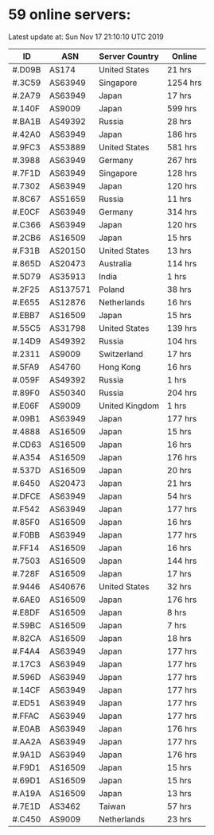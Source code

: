 # 59 online servers:

Latest update at: Sun Nov 17 21:10:10 UTC 2019

| ID | ASN | Server Country | Online |
| -- | --- | -------------- | ------ |
| #.D09B | AS174 | United States | 21 hrs |
| #.3C59 | AS63949 | Singapore | 1254 hrs |
| #.2A79 | AS63949 | Japan | 17 hrs |
| #.140F | AS9009 | Japan | 599 hrs |
| #.BA1B | AS49392 | Russia | 28 hrs |
| #.42A0 | AS63949 | Japan | 186 hrs |
| #.9FC3 | AS53889 | United States | 581 hrs |
| #.3988 | AS63949 | Germany | 267 hrs |
| #.7F1D | AS63949 | Singapore | 128 hrs |
| #.7302 | AS63949 | Japan | 120 hrs |
| #.8C67 | AS51659 | Russia | 11 hrs |
| #.E0CF | AS63949 | Germany | 314 hrs |
| #.C366 | AS63949 | Japan | 120 hrs |
| #.2CB6 | AS16509 | Japan | 15 hrs |
| #.F31B | AS20150 | United States | 13 hrs |
| #.865D | AS20473 | Australia | 114 hrs |
| #.5D79 | AS35913 | India | 1 hrs |
| #.2F25 | AS137571 | Poland | 38 hrs |
| #.E655 | AS12876 | Netherlands | 16 hrs |
| #.EBB7 | AS16509 | Japan | 15 hrs |
| #.55C5 | AS31798 | United States | 139 hrs |
| #.14D9 | AS49392 | Russia | 104 hrs |
| #.2311 | AS9009 | Switzerland | 17 hrs |
| #.5FA9 | AS4760 | Hong Kong | 16 hrs |
| #.059F | AS49392 | Russia | 1 hrs |
| #.89F0 | AS50340 | Russia | 204 hrs |
| #.E06F | AS9009 | United Kingdom | 1 hrs |
| #.09B1 | AS63949 | Japan | 177 hrs |
| #.4888 | AS16509 | Japan | 15 hrs |
| #.CD63 | AS16509 | Japan | 16 hrs |
| #.A354 | AS16509 | Japan | 176 hrs |
| #.537D | AS16509 | Japan | 20 hrs |
| #.6450 | AS20473 | Japan | 21 hrs |
| #.DFCE | AS63949 | Japan | 54 hrs |
| #.F542 | AS63949 | Japan | 177 hrs |
| #.85F0 | AS16509 | Japan | 16 hrs |
| #.F0BB | AS63949 | Japan | 177 hrs |
| #.FF14 | AS16509 | Japan | 16 hrs |
| #.7503 | AS16509 | Japan | 144 hrs |
| #.728F | AS16509 | Japan | 17 hrs |
| #.9446 | AS40676 | United States | 32 hrs |
| #.6AE0 | AS16509 | Japan | 176 hrs |
| #.E8DF | AS16509 | Japan | 8 hrs |
| #.59BC | AS16509 | Japan | 7 hrs |
| #.82CA | AS16509 | Japan | 18 hrs |
| #.F4A4 | AS63949 | Japan | 177 hrs |
| #.17C3 | AS63949 | Japan | 177 hrs |
| #.596D | AS63949 | Japan | 177 hrs |
| #.14CF | AS63949 | Japan | 177 hrs |
| #.ED51 | AS63949 | Japan | 177 hrs |
| #.FFAC | AS63949 | Japan | 177 hrs |
| #.E0AB | AS63949 | Japan | 176 hrs |
| #.AA2A | AS63949 | Japan | 177 hrs |
| #.9A1D | AS63949 | Japan | 176 hrs |
| #.F9D1 | AS16509 | Japan | 15 hrs |
| #.69D1 | AS16509 | Japan | 15 hrs |
| #.A19A | AS16509 | Japan | 13 hrs |
| #.7E1D | AS3462 | Taiwan | 57 hrs |
| #.C450 | AS9009 | Netherlands | 23 hrs |

